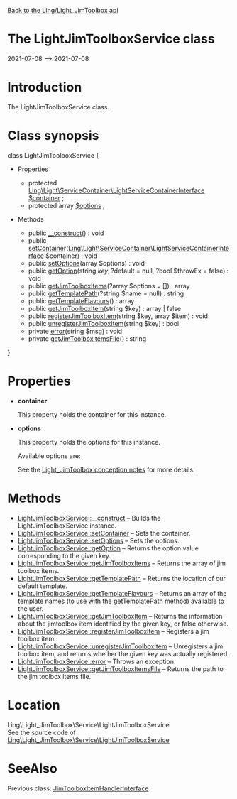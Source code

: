 [Back to the Ling/Light_JimToolbox api](https://github.com/lingtalfi/Light_JimToolbox/blob/master/doc/api/Ling/Light_JimToolbox.md)



The LightJimToolboxService class
================
2021-07-08 --> 2021-07-08






Introduction
============

The LightJimToolboxService class.



Class synopsis
==============


class <span class="pl-k">LightJimToolboxService</span>  {

- Properties
    - protected [Ling\Light\ServiceContainer\LightServiceContainerInterface](https://github.com/lingtalfi/Light/blob/master/doc/api/Ling/Light/ServiceContainer/LightServiceContainerInterface.md) [$container](#property-container) ;
    - protected array [$options](#property-options) ;

- Methods
    - public [__construct](https://github.com/lingtalfi/Light_JimToolbox/blob/master/doc/api/Ling/Light_JimToolbox/Service/LightJimToolboxService/__construct.md)() : void
    - public [setContainer](https://github.com/lingtalfi/Light_JimToolbox/blob/master/doc/api/Ling/Light_JimToolbox/Service/LightJimToolboxService/setContainer.md)([Ling\Light\ServiceContainer\LightServiceContainerInterface](https://github.com/lingtalfi/Light/blob/master/doc/api/Ling/Light/ServiceContainer/LightServiceContainerInterface.md) $container) : void
    - public [setOptions](https://github.com/lingtalfi/Light_JimToolbox/blob/master/doc/api/Ling/Light_JimToolbox/Service/LightJimToolboxService/setOptions.md)(array $options) : void
    - public [getOption](https://github.com/lingtalfi/Light_JimToolbox/blob/master/doc/api/Ling/Light_JimToolbox/Service/LightJimToolboxService/getOption.md)(string $key, ?$default = null, ?bool $throwEx = false) : void
    - public [getJimToolboxItems](https://github.com/lingtalfi/Light_JimToolbox/blob/master/doc/api/Ling/Light_JimToolbox/Service/LightJimToolboxService/getJimToolboxItems.md)(?array $options = []) : array
    - public [getTemplatePath](https://github.com/lingtalfi/Light_JimToolbox/blob/master/doc/api/Ling/Light_JimToolbox/Service/LightJimToolboxService/getTemplatePath.md)(?string $name = null) : string
    - public [getTemplateFlavours](https://github.com/lingtalfi/Light_JimToolbox/blob/master/doc/api/Ling/Light_JimToolbox/Service/LightJimToolboxService/getTemplateFlavours.md)() : array
    - public [getJimToolboxItem](https://github.com/lingtalfi/Light_JimToolbox/blob/master/doc/api/Ling/Light_JimToolbox/Service/LightJimToolboxService/getJimToolboxItem.md)(string $key) : array | false
    - public [registerJimToolboxItem](https://github.com/lingtalfi/Light_JimToolbox/blob/master/doc/api/Ling/Light_JimToolbox/Service/LightJimToolboxService/registerJimToolboxItem.md)(string $key, array $item) : void
    - public [unregisterJimToolboxItem](https://github.com/lingtalfi/Light_JimToolbox/blob/master/doc/api/Ling/Light_JimToolbox/Service/LightJimToolboxService/unregisterJimToolboxItem.md)(string $key) : bool
    - private [error](https://github.com/lingtalfi/Light_JimToolbox/blob/master/doc/api/Ling/Light_JimToolbox/Service/LightJimToolboxService/error.md)(string $msg) : void
    - private [getJimToolboxItemsFile](https://github.com/lingtalfi/Light_JimToolbox/blob/master/doc/api/Ling/Light_JimToolbox/Service/LightJimToolboxService/getJimToolboxItemsFile.md)() : string

}




Properties
=============

- <span id="property-container"><b>container</b></span>

    This property holds the container for this instance.
    
    

- <span id="property-options"><b>options</b></span>

    This property holds the options for this instance.
    
    Available options are:
    
    
    
    See the [Light_JimToolbox conception notes](https://github.com/lingtalfi/Light_JimToolbox/blob/master/doc/pages/conception-notes.md) for more details.
    
    



Methods
==============

- [LightJimToolboxService::__construct](https://github.com/lingtalfi/Light_JimToolbox/blob/master/doc/api/Ling/Light_JimToolbox/Service/LightJimToolboxService/__construct.md) &ndash; Builds the LightJimToolboxService instance.
- [LightJimToolboxService::setContainer](https://github.com/lingtalfi/Light_JimToolbox/blob/master/doc/api/Ling/Light_JimToolbox/Service/LightJimToolboxService/setContainer.md) &ndash; Sets the container.
- [LightJimToolboxService::setOptions](https://github.com/lingtalfi/Light_JimToolbox/blob/master/doc/api/Ling/Light_JimToolbox/Service/LightJimToolboxService/setOptions.md) &ndash; Sets the options.
- [LightJimToolboxService::getOption](https://github.com/lingtalfi/Light_JimToolbox/blob/master/doc/api/Ling/Light_JimToolbox/Service/LightJimToolboxService/getOption.md) &ndash; Returns the option value corresponding to the given key.
- [LightJimToolboxService::getJimToolboxItems](https://github.com/lingtalfi/Light_JimToolbox/blob/master/doc/api/Ling/Light_JimToolbox/Service/LightJimToolboxService/getJimToolboxItems.md) &ndash; Returns the array of jim toolbox items.
- [LightJimToolboxService::getTemplatePath](https://github.com/lingtalfi/Light_JimToolbox/blob/master/doc/api/Ling/Light_JimToolbox/Service/LightJimToolboxService/getTemplatePath.md) &ndash; Returns the location of our default template.
- [LightJimToolboxService::getTemplateFlavours](https://github.com/lingtalfi/Light_JimToolbox/blob/master/doc/api/Ling/Light_JimToolbox/Service/LightJimToolboxService/getTemplateFlavours.md) &ndash; Returns an array of the template names (to use with the getTemplatePath method) available to the user.
- [LightJimToolboxService::getJimToolboxItem](https://github.com/lingtalfi/Light_JimToolbox/blob/master/doc/api/Ling/Light_JimToolbox/Service/LightJimToolboxService/getJimToolboxItem.md) &ndash; Returns the information about the jimtoolbox item identified by the given key, or false otherwise.
- [LightJimToolboxService::registerJimToolboxItem](https://github.com/lingtalfi/Light_JimToolbox/blob/master/doc/api/Ling/Light_JimToolbox/Service/LightJimToolboxService/registerJimToolboxItem.md) &ndash; Registers a jim toolbox item.
- [LightJimToolboxService::unregisterJimToolboxItem](https://github.com/lingtalfi/Light_JimToolbox/blob/master/doc/api/Ling/Light_JimToolbox/Service/LightJimToolboxService/unregisterJimToolboxItem.md) &ndash; Unregisters a jim toolbox item, and returns whether the given key was actually registered.
- [LightJimToolboxService::error](https://github.com/lingtalfi/Light_JimToolbox/blob/master/doc/api/Ling/Light_JimToolbox/Service/LightJimToolboxService/error.md) &ndash; Throws an exception.
- [LightJimToolboxService::getJimToolboxItemsFile](https://github.com/lingtalfi/Light_JimToolbox/blob/master/doc/api/Ling/Light_JimToolbox/Service/LightJimToolboxService/getJimToolboxItemsFile.md) &ndash; Returns the path to the jim toolbox items file.





Location
=============
Ling\Light_JimToolbox\Service\LightJimToolboxService<br>
See the source code of [Ling\Light_JimToolbox\Service\LightJimToolboxService](https://github.com/lingtalfi/Light_JimToolbox/blob/master/Service/LightJimToolboxService.php)



SeeAlso
==============
Previous class: [JimToolboxItemHandlerInterface](https://github.com/lingtalfi/Light_JimToolbox/blob/master/doc/api/Ling/Light_JimToolbox/Item/JimToolboxItemHandlerInterface.md)<br>
